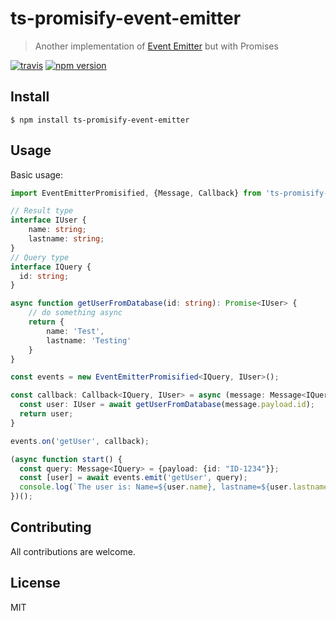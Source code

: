 # ts-promisify-event-emitter
> Another implementation of [Event Emitter](https://nodejs.org/api/events.html) but with Promises

[![travis](https://travis-ci.org/AlvaroBernalG/ts-promisify-event-emitter.svg?branch=master)](https://travis-ci.org/AlvaroBernalG/ts-promisify-event-emitter.svg?branch=master) [![npm version](https://badge.fury.io/js/ts-promisify-event-emitter.svg)](https://badge.fury.io/js/ts-promisify-event-emitter)


## Install
```
$ npm install ts-promisify-event-emitter
```

## Usage

Basic usage:

```ts
import EventEmitterPromisified, {Message, Callback} from 'ts-promisify-event-emitter';

// Result type
interface IUser {
    name: string;
    lastname: string;
}
// Query type
interface IQuery {
  id: string;
}

async function getUserFromDatabase(id: string): Promise<IUser> {
    // do something async
    return {
        name: 'Test',
        lastname: 'Testing'
    }
}

const events = new EventEmitterPromisified<IQuery, IUser>();

const callback: Callback<IQuery, IUser> = async (message: Message<IQuery>): Promise<IUser> => {
  const user: IUser = await getUserFromDatabase(message.payload.id);
  return user;
}

events.on('getUser', callback);

(async function start() {
  const query: Message<IQuery> = {payload: {id: "ID-1234"}};
  const [user] = await events.emit('getUser', query);
  console.log(`The user is: Name=${user.name}, lastname=${user.lastname}.`);
})();
```

## Contributing

All contributions are welcome.

## License

MIT
